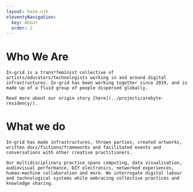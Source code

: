 ```yaml
---
layout: base.njk
eleventyNavigation:
  key: About
  order: 2
---
```


<!-- Just popping HTML in here because it's a one off i.e. don't need a template -->
<!-- Keep writing mark-down for the text inside of a div, i.e. don't use p tags  -->

<div class="main-content mt-16">

  <div class="p-2 col-span-3 border-indigo-600 border text-indigo-600 border-dotted shadow-lg shadow-indigo-600">	
    <h1 class="flex items-center justify-center">
      Who We Are 
    </h1>
  </div>

  <div class="max-w-screen-xl mx-auto p-4 m-4 border-dotted border-indigo-600 border">
    <!-- This is mark-down in here -->

    In-grid is a trans*feminist collective of artists/educators/technologists working in and around digital infrastructures. In-grid has been working together since 2019, and is made up of a fluid group of people dispersed globally. 

    Read more about our origin story [here](../projects/arebyte-residency/).

  </div>

  <div class="p-2 col-span-3 border-indigo-600 border text-indigo-600 border-dotted shadow-lg shadow-indigo-600">	
    <h1 class="flex items-center justify-center">
      What we do 
    </h1>
  </div>


  <div class="max-w-screen-xl mx-auto p-4 m-4 border-dotted border-indigo-600 border">
    <!-- This is mark-down in here -->
  
    In-grid has made infrastructures, thrown parties, created artworks, written docs/fictions/frameworks and facilitated events and conversations with other creative practitioners.

    Our multidisciplinary practice spans computing, data visualisation, audiovisual performance, DIY electronics, networked experiences, human-machine collaboration and more. We interrogate digital labour and technological systems while embracing collective practices and knowledge sharing.

  </div>

</div>